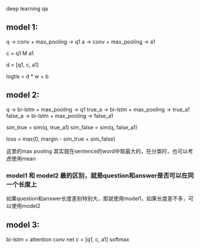 deep learning qa

## model 1:
q -> conv + max_pooling -> q1
a -> conv + max_pooling -> a1

c = q1 M a1

d = [q1, c, a1]

logtis = d * w + b

## model 2:
q -> bi-lstm + max_pooling -> q1
true_a -> bi-lstm + max_pooling -> true_a1
false_a -> bi-lstm + max_pooling -> false_a1

sim_true = sim(q, true_a1)
sim_false = sim(q, false_a1)

loss = max(0, margin - sim_true + sim_false)

这里的max pooling 其实就在sentence的word中取最大的，在分类时，也可以考虑使用mean

### model1 和 model2 最的区别，就是question和answer是否可以在同一个长度上
如果question和answer长度差别特别大，那就使用model1，如果长度差不多，可以使用model2

## model 3:
bi-lstm + attention
conv net
c = [q1, c, a1]
softmax
